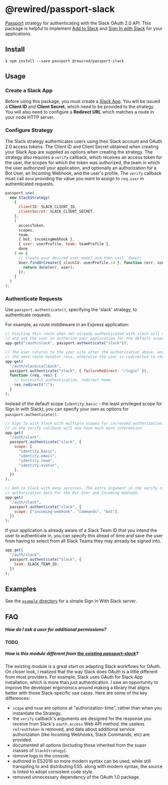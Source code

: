 # @rewired/passport-slack

[Passport](http://passportjs.org/) strategy for authenticating with the Slack OAuth 2.0 API. This
package is helpful to implement [Add to Slack](https://api.slack.com/docs/slack-button) and
[Sign In with Slack](https://api.slack.com/docs/sign-in-with-slack) for your applications.

## Install

```
$ npm install --save passport @rewired/passport-slack
```

## Usage

### Create a Slack App

Before using this package, you must create a [Slack App](https://api.slack.com/slack-apps). You
will be issued a **Client ID** and **Client Secret**, which need to be provided to the strategy.
You will also need to configure a **Redirect URL** which matches a route in your node HTTP server.

### Configure Strategy

The Slack strategy authenticates users using their Slack account and OAuth 2.0 access tokens. The
Client ID and Client Secret obtained when creating your Slack App are supplied as options when
creating the strategy. The strategy also requires a `verify` callback, which receives an access
token for the user, the scopes for which the token was authorized, the team in which the user
authorized your application, and optionally an authorization for a Bot User, an Incoming
Webhook, and the user's profile. The `verify` callback must call `done` providing the value you
want to assign to `req.user` in authenticated requests.

```javascript
passport.use(
  new SlackStrategy(
    {
      clientID: SLACK_CLIENT_ID,
      clientSecret: SLACK_CLIENT_SECRET,
    },
    (
      accessToken,
      scopes,
      team,
      { bot, incomingWebhook },
      { user: userProfile, team: teamProfile },
      done
    ) => {
      // Create your desired user model and then call `done()`
      User.findOrCreate({ slackId: userProfile.id }, function (err, user) {
        return done(err, user);
      });
    }
  )
);
```

### Authenticate Requests

Use `passport.authenticate()`, specifying the 'slack' strategy, to authenticate requests.

For example, as route middleware in an Express application:

```javascript
// Visiting this route when not already authenticated with slack will redirect the user to slack.com
// and ask the user to authorize your application for the default scope (`identity.basic`).
app.get("/auth/slack", passport.authenticate("slack"));

// The user returns to the your site after the authorization above, and if it was successful
// the next route handler runs, otherwise the user is redirected to chosen failureRedirect.
app.get(
  "/auth/slack/callback",
  passport.authenticate("slack", { failureRedirect: "/login" }),
  function (req, res) {
    // Successful authentication, redirect home.
    res.redirect("/");
  }
);
```

Instead of the default scope (`identity.basic` - the least privileged scope for Sign In with Slack),
you can specify your own as options for `passport.authenticate()`.

```javascript
// Sign In with Slack with multiple scopes for increased authorization. The user and team profiles
// in the verify callback will now have much more information
app.get(
  "/auth/slack",
  passport.authenticate("slack", {
    scope: [
      "identity.basic",
      "identity.email",
      "identity.team",
      "identity.avatar",
    ],
  })
);

// Add to Slack with many services. The extra argument in the verify callback will now contain
// authorization data for the Bot User and Incoming Webhook.
app.get(
  "/auth/slack",
  passport.authenticate("slack", {
    scope: ["incoming-webhook", "commands", "bot"],
  })
);
```

If your application is already aware of a Slack Team ID that you intend the user to authenticate
in, you can specify this ahead of time and save the user from having to select from all Slack Teams
they may already be signed into.

```javascript
app.get(
  "/auth/slack",
  passport.authenticate("slack", {
    team: SLACK_TEAM_ID,
  })
);
```

## Examples

See the [`example` directory](example) for a simple Sign in With Slack server.

## FAQ

##### How do I ask a user for additional permissions?

**TODO**

##### How is this module different from [the existing passport-slack](https://github.com/mjpearson/passport-slack)?

The existing module is a great start on adapting Slack workflows for OAuth. On closer look, I
realized that the way Slack does OAuth is a little different from most providers. For example,
Slack uses OAuth for Slack App installation, which is more than just authentication. I saw an
opportunity to improve the developer ergonomics around making a library that aligns better with
those Slack-specific use cases. Here are some of the key differences:

- `scope` and `team` are options at "authorization-time", rather than when you instantiate the
  Strategy.
- the `verify` callback's arguments are designed for the response you receive from Slack's
  `oauth.access` Web API method. the useless `refreshToken` is removed, and data about additional
  service authorization (like Incoming Webhooks, Slack Commands, etc) are provided.
- documented all options (including those inherited from the super classes of `SlackStrategy`).
- remove logs to the console.
- authored in ES2016 so more modern syntax can be used, while still transpiling to and
  distributing ES5. along with modern syntax, the source is linted to adopt consistent code
  style.
- removed unnecessary dependency of the OAuth 1.0 package.
